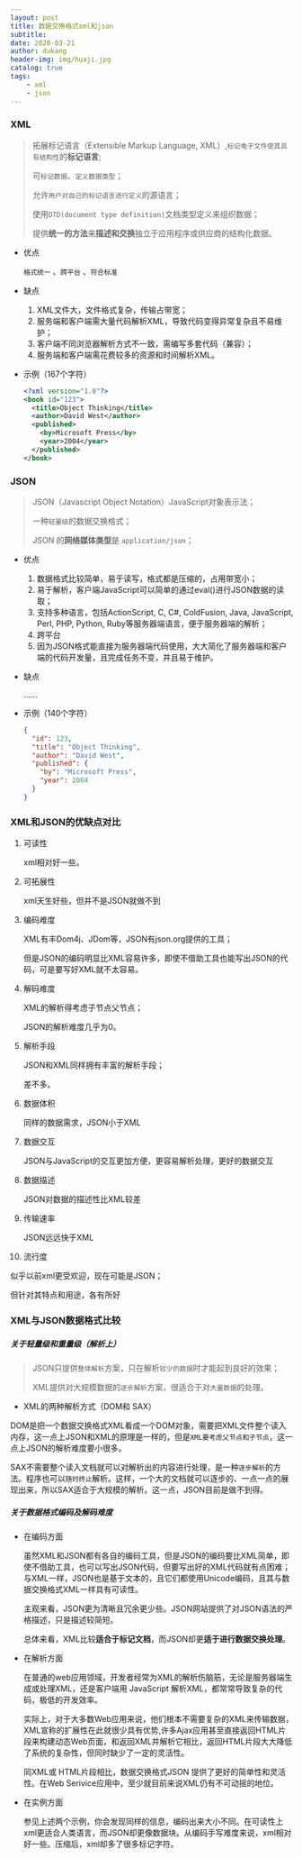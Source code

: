 ```yaml
---
layout: post
title: 数据交换格式xml和json
subtitle: 
date: 2020-03-21
author: dukang
header-img: img/huaji.jpg
catalog: true
tags: 
    - xml
    - json
---
```


### XML

>  拓展标记语言（Extensible Markup Language, XML）,`标记电子文件使其具有结构性`的**标记语言**;
>
>  可`标记数据`、`定义数据类型`；
>
>  允许`用户对自己的标记语言进行定义`的源语言；
>
>  使用`DTD(document type definition)`文档类型定义来组织数据；
>
>  提供**统一的方法**来**描述和交换**独立于应用程序或供应商的结构化数据。

- 优点

  `格式统一` 、`跨平台` 、`符合标准`

- 缺点

  1. XML文件大，文件格式复杂，传输占带宽；
  2. 服务端和客户端需大量代码解析XML，导致代码变得异常复杂且不易维护；
  3. 客户端不同浏览器解析方式不一致，需编写多套代码（兼容）；
  4. 服务端和客户端需花费较多的资源和时间解析XML。

- 示例（167个字符）

  ```xml
  <?xml version="1.0"?>
  <book id="123">
    <title>Object Thinking</title>
    <author>David West</author>
    <published>
      <by>Microsoft Press</by>
      <year>2004</year>
    </published>
  </book>
  ```

### JSON

> JSON（Javascript Object Notation）JavaScript对象表示法；
>
> 一种`轻量级`的数据交换格式；
>
> JSON 的**网络媒体类型**是 `application/json`；
>
> 

- 优点

  1. 数据格式比较简单，易于读写，格式都是压缩的，占用带宽小；
  2. 易于解析，客户端JavaScript可以简单的通过eval()进行JSON数据的读取；
  3. 支持多种语言，包括ActionScript, C, C#, ColdFusion, Java, JavaScript, Perl, PHP, Python, Ruby等服务器端语言，便于服务器端的解析；
  4. 跨平台
  5. 因为JSON格式能直接为服务器端代码使用，大大简化了服务器端和客户端的代码开发量，且完成任务不变，并且易于维护。

- 缺点

  ......


- 示例（140个字符）

  ```json
  {
    "id": 123,
    "title": "Object Thinking",
    "author": "David West",
    "published": {
      "by": "Microsoft Press",
      "year": 2004
    }
  }
  ```



### XML和JSON的优缺点对比

1. 可读性

   xml相对好一些。

2. 可拓展性

   xml天生好些，但并不是JSON就做不到

3. 编码难度

   XML有丰Dom4j、JDom等，JSON有json.org提供的工具；

   但是JSON的编码明显比XML容易许多，即使不借助工具也能写出JSON的代码，可是要写好XML就不太容易。

4. 解码难度

   XML的解析得考虑子节点父节点；

   JSON的解析难度几乎为0。

5. 解析手段

    JSON和XML同样拥有丰富的解析手段；

   差不多。

6. 数据体积

   同样的数据需求，JSON小于XML

7. 数据交互

   JSON与JavaScript的交互更加方便，更容易解析处理，更好的数据交互

8. 数据描述

   JSON对数据的描述性比XML较差

9. 传输速率

   JSON远远快于XML

10. 流行度

   似乎以前xml更受欢迎，现在可能是JSON；

   但针对其特点和用途，各有所好

### XML与JSON数据格式比较

##### 关于轻量级和重量级（解析上）

> JSON只提供`整体解析`方案，只在解析`较少的数据`时才能起到良好的效果；
>
> XML提供对大规模数据的`逐步解析`方案，很适合于对`大量数据`的处理。

- XML的两种解析方式（DOM和 SAX）

​        DOM是把一个数据交换格式XML看成一个DOM对象，需要把XML文件整个读入内存，这一点上JSON和XML的原理是一样的，但是`XML要考虑父节点和子节点`，这一点上JSON的解析难度要小很多。

​	SAX不需要整个读入文档就可以对解析出的内容进行处理，是一种`逐步解析`的方法。程序也可以`随时终止`解析。这样，一个大的文档就可以逐步的、一点一点的展现出来，所以SAX适合于大规模的解析。这一点，JSON目前是做不到得。

##### 关于数据格式编码及解码难度

- 在编码方面

  虽然XML和JSON都有各自的编码工具，但是JSON的编码要比XML简单，即使不借助工具，也可以写出JSON代码，但要写出好的XML代码就有点困难；与XML一样，JSON也是基于文本的，且它们都使用Unicode编码，且其与数据交换格式XML一样具有可读性。

  主观来看，JSON更为清晰且冗余更少些。JSON网站提供了对JSON语法的严格描述，只是描述较简短。

  总体来看，XML比较**适合于标记文档**，而JSON却更**适于进行数据交换处理**。


- 在解析方面

  在普通的web应用领域，开发者经常为XML的解析伤脑筋，无论是服务器端生成或处理XML，还是客户端用 JavaScript 解析XML，都常常导致复杂的代码，极低的开发效率。 

  实际上，对于大多数Web应用来说，他们根本不需要复杂的XML来传输数据，XML宣称的扩展性在此就很少具有优势,许多Ajax应用甚至直接返回HTML片段来构建动态Web页面，和返回XML并解析它相比，返回HTML片段大大降低了系统的复杂性，但同时缺少了一定的灵活性。

  同XML或 HTML片段相比，数据交换格式JSON 提供了更好的简单性和灵活性。在Web Serivice应用中，至少就目前来说XML仍有不可动摇的地位。

- 在实例方面

  参见上述两个示例，你会发现同样的信息，编码出来大小不同。在可读性上xml更适合人类语言，而JSON却更像数据块。从编码手写难度来说，xml相对好一些。压缩后，xml却多了很多标记字符。